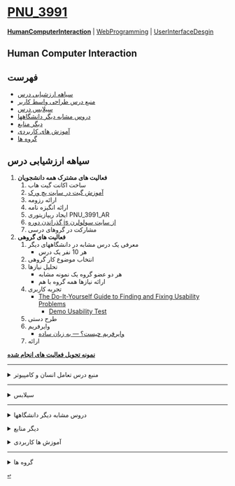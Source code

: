 <a name="TOC"></a>
# [PNU_3991](https://github.com/AliRazavi-edu/PNU_3991#TOC)

[**HumanComputerInteraction**](https://github.com/AliRazavi-edu/PNU_3991/blob/master/_BSc/HumanComputerInteraction/README.md#TOC) | [WebProgramming](https://github.com/AliRazavi-edu/PNU_3991/blob/master/_BSc/WebProgramming/README.md#TOC) | [UserInterfaceDesgin](https://github.com/AliRazavi-edu/PNU_3991/blob/master/_BSc/UserInterfaceDesgin/README.md#TOC) 

## Human Computer Interaction
## فهرست
- [سیاهه ارزشیابی درس](#Evaluation)
- [منبع درس طراحی واسط کاربر](#CourseRef)
- [سیلابس درس](#Curriculum)
- [دروس مشابه دیگر دانشگاهها](#RelatedCourses)
- [دیگر منابع](#RelatedRef)
- [آموزش های کاربردی](#eLearning)
- [گروه ها](#Groups)

<a name="Evaluation"></a>
## سیاهه ارزشیابی درس
1. **فعالیت های مشترک همه دانشجویان**
    1. ساخت اکانت گیت هاب
    2. [آموزش گیت در سایت پچ ورک](http://jlord.us/patchwork/)
    3. ارائه رزومه
    4. ارائه انگیزه نامه
    5. ایجاد ریپازیتوری PNU_3991_AR
    6. [گذراندن دوره js از سایت سولولرن](http://Sololearn.com)
    7. مشارکت در گروهای درسی
2. **فعالیت های گروهی**
    1. معرفی یک درس مشابه در دانشگاههای دیگر
        - هر 10 نفر یک درس
    2. انتخاب موضوع کار گروهی
    3. تحلیل نیازها
        - هر دو عضو گروه یک نمونه مشابه
        - ارائه نیازها همه گروه با هم
    4. تجربه کاربری
        - [The Do-It-Yourself Guide to Finding and Fixing Usability Problems](http://www.sensible.com/rsme.html)
            - [Demo Usability Test](https://youtu.be/1UCDUOB_aS8)
    5. طرح دستی
    6. وایرفریم
        - [وایرفریم چیست؟ — به زبان ساده](https://blog.faradars.org/%D9%88%D8%A7%DB%8C%D8%B1%D9%81%D8%B1%DB%8C%D9%85-%D8%A8%D9%87-%D8%B2%D8%A8%D8%A7%D9%86-%D8%B3%D8%A7%D8%AF%D9%87/)
    7. ارائه
       
[**نمونه تحویل فعالیت های انجام شده**](https://github.com/mir-mohammad/PNU_3991_AR/)
       
---------------
<a name="CourseRef"></a>
<details>
    <summary>منبع درس تعامل انسان و کامپیوتر</summary>

> ## منبع درس 
<a href=""><img src="https://github.com/AliRazavi-edu/PNU_3991/blob/master/_Image/Human%20Computer%20Interaction.png"> </a>
# Table of contents

## Chapter 1 Introduction

## Chapter 2 Specific HCI Guidelines
 
## Chapter 3 Human Factors as HCI Theories

## Chapter 4 HCI Design

## Chapter 5 User Interface Layer

## Chapter 6 UI Development Toolkit

## Chapter 7 Interactive System Development 

## Chapter 8 User Interface Evaluation 

## Chapter 9 Future of HCI

## INDEX

[<kbd>↩</kbd>](#TOC)

</details>

-------------------------------------------
<a name="Curriculum"></a>
<details>
    <summary>سیلابس</summary>

>## [سیلابس وزرات علوم برای درس تعامل انسان و كامپيوتر](https://github.com/AliRazavi-edu/PNU_3991/blob/master/_Syllabus/_1569752509_1_HCI.pdf) 

[<kbd>↩</kbd>](#TOC)

</details>

-------------

<a name="RelatedCourses"></a>
<details>
    <summary>دروس مشابه دیگر دانشگاهها</summary>

>## دروس مشابه دیگر دانشگاهها


[<kbd>↩</kbd>](#TOC)
       
</details>

<a name="RelatedRef"></a>
<details>
    <summary>دیگر منابع</summary>

> ## دیگر منابع

[<kbd>↩</kbd>](#TOC)

</details>

<a name="eLearning"></a>
<details>
    <summary>آموزش ها کاربردی</summary>

> ## آموزش ها کاربردی

- [آموزش تعامل انسان با کامپیوتر-فرادرس](https://faradars.org/courses/fvsft110-theory-of-languages-and-machines)

[<kbd>↩</kbd>](#TOC)

</details>

-----------------------





<a name="Groups"></a>

<details>
    <summary>گروه ها</summary>


## گروه ها

1. G-H01
    1. [_HCI-04_مهديه اسدپور](https://github.com/AliRazavi-edu/PNU_3991/tree/master/_BSc/HumanComputerInteraction/04_%D9%85%D9%87%D8%AF%D9%8A%D9%87%20%D8%A7%D8%B3%D8%AF%D9%BE%D9%88%D8%B1)
    1. [_HCI-17_محمدجلال صفائيان](https://github.com/AliRazavi-edu/PNU_3991/tree/master/_BSc/HumanComputerInteraction/17_%D9%85%D8%AD%D9%85%D8%AF%D8%AC%D9%84%D8%A7%D9%84%20%D8%B5%D9%81%D8%A7%D8%A6%D9%8A%D8%A7%D9%86)
    1. [_HCI-28_صبا مصفا](https://github.com/AliRazavi-edu/PNU_3991/tree/master/_BSc/HumanComputerInteraction/28_%D8%B5%D8%A8%D8%A7%20%D9%85%D8%B5%D9%81%D8%A7)    
    1. [_HCI-29_فاطمه مظفري](https://github.com/AliRazavi-edu/PNU_3991/tree/master/_BSc/HumanComputerInteraction/29_%D9%81%D8%A7%D8%B7%D9%85%D9%87%20%D9%85%D8%B8%D9%81%D8%B1%D9%8A)
    1. [_HCI-34_فاطمه هاشم زاده](https://github.com/AliRazavi-edu/PNU_3991/tree/master/_BSc/HumanComputerInteraction/34_%D9%81%D8%A7%D8%B7%D9%85%D9%87%20%D9%87%D8%A7%D8%B4%D9%85%20%D8%B2%D8%A7%D8%AF%D9%87)   

2. G-H02
    1. [_HCI-25 میرمحمد کمالی](https://github.com/AliRazavi-edu/PNU_3991/tree/master/_BSc/HumanComputerInteraction/25_%D9%85%D9%8A%D8%B1%D9%85%D8%AD%D9%85%D8%AF%20%D9%83%D9%85%D8%A7%D9%84%D9%8A)
    1. [_HCI-36 مهدی یزدی راد](https://github.com/AliRazavi-edu/PNU_3991/tree/master/_BSc/HumanComputerInteraction/36_%D9%85%D9%87%D8%AF%D9%8A%20%D9%8A%D8%B2%D8%AF%D9%8A%20%D8%B1%D8%A7%D8%AF)
    1. [_HCI-20 شقایق عابدینی](https://github.com/AliRazavi-edu/PNU_3991/tree/master/_BSc/HumanComputerInteraction/20_%D8%B4%D9%82%D8%A7%D9%8A%D9%82%20%D8%B9%D8%A7%D8%A8%D8%AF%D9%8A%D9%86%D9%8A)    
    1. [_HCI-35 مرضیه هوشمندپور](https://github.com/AliRazavi-edu/PNU_3991/tree/master/_BSc/HumanComputerInteraction/35_%D9%85%D8%B1%D8%B6%D9%8A%D9%87%20%D9%87%D9%88%D8%B4%D9%85%D9%86%D8%AF%D9%BE%D9%88%D8%B1)
    1. [_HCI-24 سحرکلیائی](https://github.com/AliRazavi-edu/PNU_3991/tree/master/_BSc/HumanComputerInteraction/24_%D8%B3%D8%AD%D8%B1%20%D9%83%D9%84%D9%8A%D8%A7%D9%8A%D9%8A)  
    1. [_HCI-01 زهرا احمدی پردستی](https://github.com/AliRazavi-edu/PNU_3991/tree/master/_BSc/HumanComputerInteraction/01_%D8%B2%D9%87%D8%B1%D8%A7%20%D8%A7%D8%AD%D9%85%D8%AF%D9%8A%20%D9%BE%D8%B1%D8%AF%D8%B3%D8%AA%D9%8A)
    
 3. G-H03 
    1. [06_بهاره برادران سلماس](https://github.com/AliRazavi-edu/PNU_3991/tree/master/_BSc/HumanComputerInteraction/06_%D8%A8%D9%87%D8%A7%D8%B1%D9%87%20%D8%A8%D8%B1%D8%A7%D8%AF%D8%B1%D8%A7%D9%86%20%D8%B3%D9%84%D9%85%D8%A7%D8%B3)
    1. []()
    1. []()
    
4. G-H04  
    1. [24_محمد طاها گوینده برحقی](https://github.com/AliRazavi-edu/PNU_3991/tree/master/_BSc/HumanComputerInteraction/24_%D9%85%D8%AD%D9%85%D8%AF%20%D8%B7%D8%A7%D9%87%D8%A7%20%DA%AF%D9%88%DB%8C%D9%86%D8%AF%D9%87%20%D8%A8%D8%B1%D8%AD%D9%82%DB%8C)
    1. []()
    1. []()  
    
5. G-H05    
    1. [11_سيدامين حسيني](https://github.com/AliRazavi-edu/PNU_3991/tree/master/_BSc/HumanComputerInteraction/11_%D8%B3%D9%8A%D8%AF%D8%A7%D9%85%D9%8A%D9%86%20%D8%AD%D8%B3%D9%8A%D9%86%D9%8A)
    1. []()    
    1. []()  
    
6. G-H06    
    1. []()
    1. []()    
    1. []() 
    
7. G-H07
    1. []()
    1. []()    
    1. []() 
    
8. G-H08
    1. []()            
    1. []()    
    1. []()
    
</details>

[<kbd>↩</kbd>](#TOC)
        


